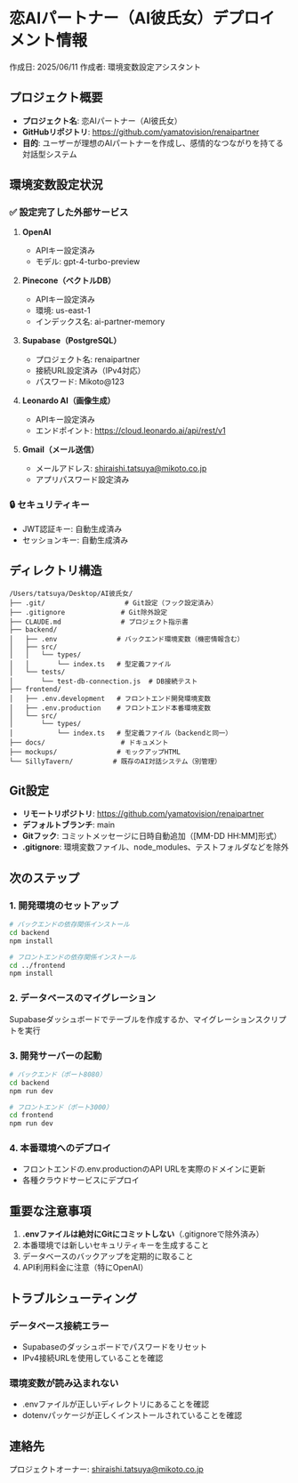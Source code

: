 # 恋AIパートナー（AI彼氏女）デプロイメント情報

作成日: 2025/06/11
作成者: 環境変数設定アシスタント

## プロジェクト概要

- **プロジェクト名**: 恋AIパートナー（AI彼氏女）
- **GitHubリポジトリ**: https://github.com/yamatovision/renaipartner
- **目的**: ユーザーが理想のAIパートナーを作成し、感情的なつながりを持てる対話型システム

## 環境変数設定状況

### ✅ 設定完了した外部サービス

1. **OpenAI**
   - APIキー設定済み
   - モデル: gpt-4-turbo-preview

2. **Pinecone（ベクトルDB）**
   - APIキー設定済み
   - 環境: us-east-1
   - インデックス名: ai-partner-memory

3. **Supabase（PostgreSQL）**
   - プロジェクト名: renaipartner
   - 接続URL設定済み（IPv4対応）
   - パスワード: Mikoto@123

4. **Leonardo AI（画像生成）**
   - APIキー設定済み
   - エンドポイント: https://cloud.leonardo.ai/api/rest/v1

5. **Gmail（メール送信）**
   - メールアドレス: shiraishi.tatsuya@mikoto.co.jp
   - アプリパスワード設定済み

### 🔒 セキュリティキー

- JWT認証キー: 自動生成済み
- セッションキー: 自動生成済み

## ディレクトリ構造

```
/Users/tatsuya/Desktop/AI彼氏女/
├── .git/                    # Git設定（フック設定済み）
├── .gitignore              # Git除外設定
├── CLAUDE.md               # プロジェクト指示書
├── backend/
│   ├── .env               # バックエンド環境変数（機密情報含む）
│   ├── src/
│   │   └── types/
│   │       └── index.ts   # 型定義ファイル
│   └── tests/
│       └── test-db-connection.js  # DB接続テスト
├── frontend/
│   ├── .env.development   # フロントエンド開発環境変数
│   ├── .env.production    # フロントエンド本番環境変数
│   └── src/
│       └── types/
│           └── index.ts   # 型定義ファイル（backendと同一）
├── docs/                   # ドキュメント
├── mockups/               # モックアップHTML
└── SillyTavern/          # 既存のAI対話システム（別管理）
```

## Git設定

- **リモートリポジトリ**: https://github.com/yamatovision/renaipartner
- **デフォルトブランチ**: main
- **Gitフック**: コミットメッセージに日時自動追加（[MM-DD HH:MM]形式）
- **.gitignore**: 環境変数ファイル、node_modules、テストフォルダなどを除外

## 次のステップ

### 1. 開発環境のセットアップ
```bash
# バックエンドの依存関係インストール
cd backend
npm install

# フロントエンドの依存関係インストール
cd ../frontend
npm install
```

### 2. データベースのマイグレーション
Supabaseダッシュボードでテーブルを作成するか、マイグレーションスクリプトを実行

### 3. 開発サーバーの起動
```bash
# バックエンド（ポート8080）
cd backend
npm run dev

# フロントエンド（ポート3000）
cd frontend
npm run dev
```

### 4. 本番環境へのデプロイ
- フロントエンドの.env.productionのAPI URLを実際のドメインに更新
- 各種クラウドサービスにデプロイ

## 重要な注意事項

1. **.envファイルは絶対にGitにコミットしない**（.gitignoreで除外済み）
2. 本番環境では新しいセキュリティキーを生成すること
3. データベースのバックアップを定期的に取ること
4. API利用料金に注意（特にOpenAI）

## トラブルシューティング

### データベース接続エラー
- Supabaseのダッシュボードでパスワードをリセット
- IPv4接続URLを使用していることを確認

### 環境変数が読み込まれない
- .envファイルが正しいディレクトリにあることを確認
- dotenvパッケージが正しくインストールされていることを確認

## 連絡先

プロジェクトオーナー: shiraishi.tatsuya@mikoto.co.jp